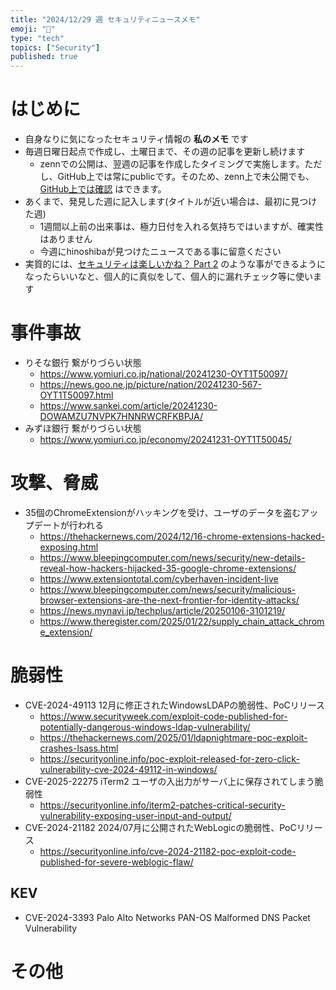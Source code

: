```yaml
---
title: "2024/12/29 週 セキュリティニュースメモ"
emoji: "🔖"
type: "tech"
topics: ["Security"]
published: true
---
```


# はじめに
* 自身なりに気になったセキュリティ情報の **私のメモ** です
* 毎週日曜日起点で作成し、土曜日まで、その週の記事を更新し続けます
    * zennでの公開は、翌週の記事を作成したタイミングで実施します。ただし、GitHub上では常にpublicです。そのため、zenn上で未公開でも、[GitHub上では確認](https://github.com/hinoshiba/zenn.dev/tree/main/articles) はできます。
* あくまで、発見した週に記入します(タイトルが近い場合は、最初に見つけた週)
    * 1週間以上前の出来事は、極力日付を入れる気持ちではいますが、確実性はありません
    * 今週にhinoshibaが見つけたニュースである事に留意ください
* 実質的には、[セキュリティは楽しいかね？ Part 2](https://negi.hatenablog.com/) のような事ができるようになったらいいなと、個人的に真似をして、個人的に漏れチェック等に使います

# 事件事故

* りそな銀行 繋がりづらい状態
    * https://www.yomiuri.co.jp/national/20241230-OYT1T50097/
    * https://news.goo.ne.jp/picture/nation/20241230-567-OYT1T50097.html
    * https://www.sankei.com/article/20241230-DOWAMZU7NVPK7HNNRWCRFKBPJA/
* みずほ銀行 繋がりづらい状態
    * https://www.yomiuri.co.jp/economy/20241231-OYT1T50045/

# 攻撃、脅威

* 35個のChromeExtensionがハッキングを受け、ユーザのデータを盗むアップデートが行われる
    * https://thehackernews.com/2024/12/16-chrome-extensions-hacked-exposing.html
    * https://www.bleepingcomputer.com/news/security/new-details-reveal-how-hackers-hijacked-35-google-chrome-extensions/
    * https://www.extensiontotal.com/cyberhaven-incident-live
    * https://www.bleepingcomputer.com/news/security/malicious-browser-extensions-are-the-next-frontier-for-identity-attacks/
    * https://news.mynavi.jp/techplus/article/20250106-3101219/
    * https://www.theregister.com/2025/01/22/supply_chain_attack_chrome_extension/

# 脆弱性

* CVE-2024-49113 12月に修正されたWindowsLDAPの脆弱性、PoCリリース
    * https://www.securityweek.com/exploit-code-published-for-potentially-dangerous-windows-ldap-vulnerability/
    * https://thehackernews.com/2025/01/ldapnightmare-poc-exploit-crashes-lsass.html
    * https://securityonline.info/poc-exploit-released-for-zero-click-vulnerability-cve-2024-49112-in-windows/
* CVE-2025-22275 iTerm2 ユーザの入出力がサーバ上に保存されてしまう脆弱性
    * https://securityonline.info/iterm2-patches-critical-security-vulnerability-exposing-user-input-and-output/
* CVE-2024-21182 2024/07月に公開されたWebLogicの脆弱性、PoCリリース
    * https://securityonline.info/cve-2024-21182-poc-exploit-code-published-for-severe-weblogic-flaw/

## KEV
* CVE-2024-3393 Palo Alto Networks PAN-OS Malformed DNS Packet Vulnerability

# その他

